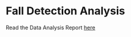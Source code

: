 # Fall Detection Analysis #
Read the Data Analysis Report [here](https://github.com/willcpo/fall-detection-analysis/blob/79ffd56bc0aab9f18cc1ec844b3fea3a8c656916/fall-detection-analysis.pdf)
